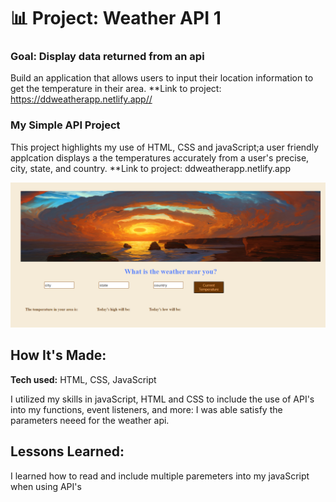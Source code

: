 # 📊 Project: Weather API 1

### Goal: Display data returned from an api

Build an application that allows users to input their location information to get the temperature in their area.
**Link to project: https://ddweatherapp.netlify.app// 

###  My Simple API Project
This project highlights my use of HTML, CSS and javaScript;a user friendly applcation displays a the temperatures accurately from a user's precise, city, state, and country.
**Link to project: ddweatherapp.netlify.app 

![snip](Capture.PNG)

## How It's Made:

**Tech used:** HTML, CSS, JavaScript


I utilized my skills in javaScript, HTML and CSS to include the use of API's into my functions, event listeners, and more: I was able satisfy the parameters neeed for the weather api. 
## Lessons Learned:
I learned how to read and include multiple paremeters into my javaScript when using API's